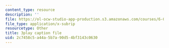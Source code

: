```yaml
---
content_type: resource
description: ''
file: https://ol-ocw-studio-app-production.s3.amazonaws.com/courses/6-006-introduction-to-algorithms-fall-2011/2c7458c5a44a5b7a90d54bf3143c0630_Kg4bqzAqRBM.vtt
file_type: application/x-subrip
resourcetype: Other
title: 3play caption file
uid: 2c7458c5-a44a-5b7a-90d5-4bf3143c0630
---
```

